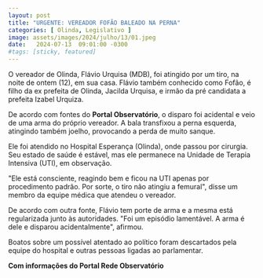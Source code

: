 ```yaml
---
layout: post
title: "URGENTE: VEREADOR FOFÃO BALEADO NA PERNA"
categories: [ Olinda, Legislativo ]
image: assets/images/2024/julho/13/01.jpeg
date:   2024-07-13  09:01:00 -0300
#tags: [sticky, featured]
---
```

O vereador de Olinda, Flávio Urquisa (MDB), foi atingido por um tiro, na noite de ontem (12), em sua casa. Flávio também conhecido como Fofão, é filho da ex prefeita de Olinda, Jacilda Urquisa, e irmão da pré candidata a prefeita Izabel Urquiza.

De acordo com fontes do **Portal Observatório**, o disparo foi acidental e veio de uma arma do próprio vereador. A bala transfixou a perna esquerda, atingindo também joelho, provocando a perda de muito sanque.

Ele foi atendido no Hospital Esperança (Olinda), onde passou por cirurgia. Seu estado de saúde é estável, mas ele permanece na Unidade de Terapia Intensiva (UTI), em observação.

"Ele está consciente, reagindo bem e ficou na UTI apenas por procedimento padrão. Por sorte, o tiro não atingiu a femural", disse um membro da equipe médica que atendeu o vereador.

De acordo com outra fonte, Flávio tem porte de arma e a mesma está regularizada junto às autoridades. "Foi um episódio lamentável. A arma é dele e disparou acidentalmente", afirmou.

Boatos sobre um possível atentado ao político foram descartados pela equipe do hospital e outras pessoas ligadas ao parlamentar.

**Com informações do Portal Rede Observatório**
